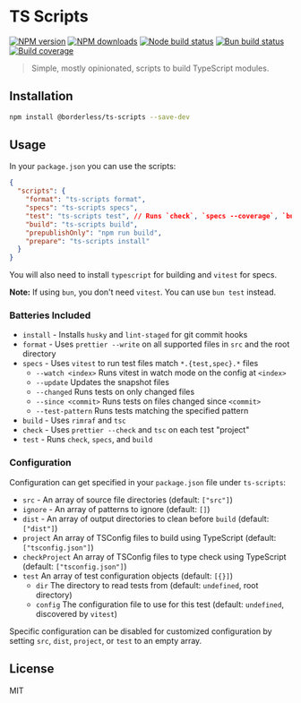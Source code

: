 # TS Scripts

[![NPM version][npm-image]][npm-url]
[![NPM downloads][downloads-image]][downloads-url]
[![Node build status][node-build-image]][node-build-url]
[![Bun build status][bun-build-image]][bun-build-url]
[![Build coverage][coverage-image]][coverage-url]

> Simple, mostly opinionated, scripts to build TypeScript modules.

## Installation

```sh
npm install @borderless/ts-scripts --save-dev
```

## Usage

In your `package.json` you can use the scripts:

```json
{
  "scripts": {
    "format": "ts-scripts format",
    "specs": "ts-scripts specs",
    "test": "ts-scripts test", // Runs `check`, `specs --coverage`, `build`.
    "build": "ts-scripts build",
    "prepublishOnly": "npm run build",
    "prepare": "ts-scripts install"
  }
}
```

You will also need to install `typescript` for building and `vitest` for specs.

**Note:** If using `bun`, you don't need `vitest`. You can use `bun test` instead.

### Batteries Included

- `install` - Installs `husky` and `lint-staged` for git commit hooks
- `format` - Uses `prettier --write` on all supported files in `src` and the root directory
- `specs` - Uses `vitest` to run test files match `*.{test,spec}.*` files
  - `--watch <index>` Runs vitest in watch mode on the config at `<index>`
  - `--update` Updates the snapshot files
  - `--changed` Runs tests on only changed files
  - `--since <commit>` Runs tests on files changed since `<commit>`
  - `--test-pattern` Runs tests matching the specified pattern
- `build` - Uses `rimraf` and `tsc`
- `check` - Uses `prettier --check` and `tsc` on each test "project"
- `test` - Runs `check`, `specs`, and `build`

### Configuration

Configuration can get specified in your `package.json` file under `ts-scripts`:

- `src` - An array of source file directories (default: `["src"]`)
- `ignore` - An array of patterns to ignore (default: `[]`)
- `dist` - An array of output directories to clean before `build` (default: `["dist"]`)
- `project` An array of TSConfig files to build using TypeScript (default: `["tsconfig.json"]`)
- `checkProject` An array of TSConfig files to type check using TypeScript (default: `["tsconfig.json"]`)
- `test` An array of test configuration objects (default: `[{}]`)
  - `dir` The directory to read tests from (default: `undefined`, root directory)
  - `config` The configuration file to use for this test (default: `undefined`, discovered by `vitest`)

Specific configuration can be disabled for customized configuration by setting `src`, `dist`, `project`, or `test` to an empty array.

## License

MIT

[npm-image]: https://img.shields.io/npm/v/@borderless/ts-scripts
[npm-url]: https://npmjs.org/package/@borderless/ts-scripts
[downloads-image]: https://img.shields.io/npm/dm/@borderless/ts-scripts
[downloads-url]: https://npmjs.org/package/@borderless/ts-scripts
[node-build-image]: https://img.shields.io/github/actions/workflow/status/borderless/ts-scripts/ci-node.yml?branch=main
[node-build-url]: https://github.com/borderless/ts-scripts/actions/workflows/ci-node.yml?query=branch%3Amain
[bun-build-image]: https://img.shields.io/github/actions/workflow/status/borderless/ts-scripts/ci-bun.yml?branch=main
[bun-build-url]: https://github.com/borderless/ts-scripts/actions/workflows/ci-bun.yml?query=branch%3Amain
[coverage-image]: https://img.shields.io/codecov/c/gh/borderless/ts-scripts
[coverage-url]: https://codecov.io/gh/borderless/ts-scripts
